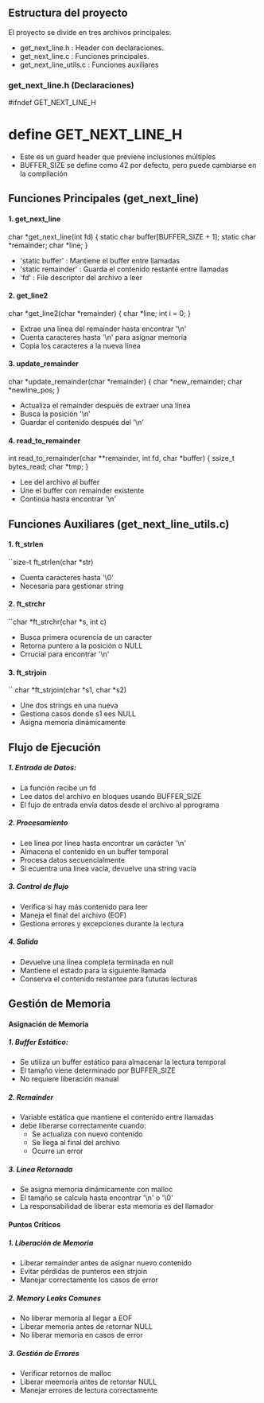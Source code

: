 

## Estructura del proyecto

El proyecto se divide en tres archivos principales:
- get_next_line.h : Header con declaraciones.
- get_next_line.c : Funciones principales.
- get_next_line_utils.c : Funciones auxiliares

### get_next_line.h (Declaraciones)

#ifndef GET_NEXT_LINE_H
# define GET_NEXT_LINE_H

- Este es un guard header que previene inclusiones múltiples
- BUFFER_SIZE se define como 42 por defecto, pero puede cambiarse en la compilación


## Funciones Principales (get_next_line)
#### 1. get_next_line

char *get_next_line(int fd)
{
    static char buffer[BUFFER_SIZE + 1];
    static char *remainder;
    char *line;
}

- 'static buffer' : Mantiene el buffer entre llamadas
- 'static remainder' : Guarda el contenido restante entre llamadas
- 'fd' : File descriptor del archivo a leer

#### 2. get_line2

char *get_line2(char *remainder)
{
    char *line;
    int i = 0;
}

- Extrae una línea del remainder hasta encontrar '\n'
- Cuenta caracteres hasta '\n' para asignar memoria
- Copia los caracteres a la nueva línea

#### 3. update_remainder

char *update_remainder(char *remainder)
{
    char *new_remainder;
    char *newline_pos;
}

- Actualiza el remainder después de extraer una línea
- Busca la posición '\n'
- Guardar el contenido después del '\n'

#### 4. read_to_remainder

int read_to_remainder(char **remainder, int fd, char *buffer)
{
    ssize_t bytes_read;
    char *tmp;
}

- Lee del archivo al buffer
- Une el buffer con remainder existente
- Continúa hasta encontrar '\n'

## Funciones Auxiliares (get_next_line_utils.c)

#### 1. ft_strlen

``size-t ft_strlen(char *str)
- Cuenta caracteres hasta '\0'
- Necesaria para gestionar string

#### 2. ft_strchr

``char *ft_strchr(char *s, int c)
- Busca primera ocurencia de un caracter
- Retorna puntero a la posición o NULL
- Crrucial  para encontrar '\n'

#### 3. ft_strjoin
`` char *ft_strjoin(char *s1, char *s2)
- Une dos strings en una nueva
- Gestiona casos donde s1 ees NULL
- Asigna memoria dinámicamente

## Flujo de Ejecución

##### 1. Entrada de Datos:
- La función recibe un fd
- Lee datos del archivo en bloques usando BUFFER_SIZE
- El fujo de entrada envía datos desde el archivo al pprograma
##### 2. Procesamiento
- Lee línea por línea hasta encontrar un carácter '\n'
- Almacena el contenido en un buffer temporal
- Procesa datos secuencialmente
- Si ecuentra una línea vacía, devuelve una string vacía
##### 3. Control de flujo
- Verifica si hay más contenido para leer
- Maneja el final del archivo (EOF)
- Gestiona errores y excepciones durante la lectura
##### 4. Salida
- Devuelve una línea completa terminada en null
- Mantiene el estado para la siguiente llamada
- Conserva el contenido restantee para futuras lecturas

## Gestión de Memoria

#### Asignación de Memoria
##### 1. Buffer Estático:
- Se utiliza un buffer estático para almacenar la lectura temporal
- El tamaño viene determinado por BUFFER_SIZE
- No requiere liberación manual
##### 2. Remainder
- Variable estática que mantiene el contenido entre llamadas
- debe liberarse correctamente cuando:
	- Se actualiza con nuevo contenido
	- Se llega al final del archivo
	- Ocurre un error

##### 3. Línea Retornada
- Se asigna memoria dinámicamente con malloc
- El tamaño se calcula hasta encontrar '\n' o '\0'
- La responsabilidad de liberar esta memoria es del llamador

#### Puntos Críticos
##### 1. Liberación de Memoria
- Liberar remainder antes de asignar nuevo contenido
- Evitar pérdidas de punteros een strjoin
- Manejar correctamente los casos de error

##### 2. Memory Leaks Comunes
- No liberar memoria al llegar a EOF
- Liberar memoria antes de retornar NULL
- No liberar memoria en casos de error

##### 3. Gestión de Errores
- Verificar retornos de malloc
- Liberar meemoria antes de retornar NULL
- Manejar errores de lectura correctamente


